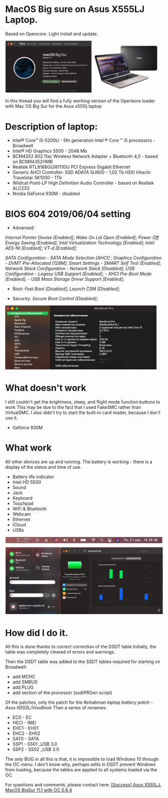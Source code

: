 # MacOS Big sure on Asus X555LJ Laptop.
Based on Opencore.
Light install and update.

![alt text](https://github.com/Vejtarn/Screenshots/blob/master/Asus%20x555lj/Снимок%20экрана%202020-12-21%20в%2017.29.38.png?raw=true)

In this thread you will find a fully working version of the Openkore loader with Mac OS Big Sur  for the Asus x555lj laptop

# Description of laptop:
- Intel® Core™ i5-5200U - 5th generation Intel ® Core ™ i5 processors - Broadwell
- Intel® HD Graphics 5500 - 2048 Mb
- BCM4352 802.11ac Wireless Network Adapter + Bluetooth 4,0 - based on BCM94352HMB
- Realtek RTL8168GU/8111GU PCI Express Gigabit Ethernet
- Generic AHCI Controller: SSD ADATA SU800 - 1,02 Tb
                           HDD Hitachi Travelstar 5K1000 - 1Tb
- Wildcat Point-LP High Definition Audio Controller - based on Realtek ALC233
- Nvidia GeForce 930M - disabled

# BIOS 604 2019/06/04 setting
- Advansed:

_Internal Pointer Devise [Enabled]_;
_Wake On Lid Open [Enabled]_;
_Power Off Energy Saving [Enabled]_;
_Intel Virtualization Technology [Enabled]_;
_Intel AES-NI [Enabled]_;
_VT-d [Enabled]_;

_SATA Configuration - SATA Mode Selection [AHCI]_ ;
_Graphics Configuration - DVMT Pre-Allocated [128M]_;
_Smart Settings - SMART Self Test [Enabled]_;
_Network Stack Configuration - Network Stack [Disabled]_; 
_USB Configuration - Legasy USB Support [Enabled];
                   - XHCI Pre-Boot Mode [Enabled];
                   - USB Mass Storage Driver Support [Enabled]_;
- Boot:
_Fast Boot [Disabled]_;
_Launch CSM [Disabled]_;

- Security:
_Secure Boot Control [Disabled]_;

![alt text](https://github.com/Vejtarn/Screenshots/blob/master/Asus%20x555lj/Снимок%20экрана%202020-12-21%20в%2017.30.13.png?raw=true)

# What doesn't work
I still couldn't get the brightness, sleep, and flight mode function buttons to work
This may be due to the fact that I used FakeSMC rather than VirtualSMC.
I also didn't try to start the built-in card reader, because I don't use it.
- Geforce 930M

# What work
All other devices are up and running. The battery is working - there is a display of the status and time of use.
- Battery life indicator
- Intel HD 5500
- Sound
- Jack
- Keyboard
- Touchpad
- WiFi & Bluetooth
- Webcam
- Ethernet
- iCloud
- USBs

![alt text](https://github.com/Vejtarn/Screenshots/blob/master/Asus%20x555lj/Снимок%20экрана%202020-12-21%20в%2017.29.54.png?raw=true)

# How did I do it.
All this is done thanks to correct correction of the DSDT table
Initially, the table was completely cleared of errors and warnings. 

Then the DSDT table was added to the SSDT tables required for starting on Broadwell:
- add MCHC
- add SMBUS
- add PLUG
- add section of the processor (ssdtPRGen script)

Of the patches, only the patch for the _Rehabman laptop battery patch - Asus N55SL/VivoBook_
Then a series of renames:
- EC0 - EC
- HECI - IMEI
- EHC1 - EH01
- EHC2 - EH02
- SAT0 - SATA
- SSP1 - SS01 _USB 3.0
- SSP2 - SS02 _USB 3.0

The only BUG in all this is that, it is impossible to load Windows 10 through the OC menu. I don't know why, perhaps edits in DSDT prevent Windows from loading, because the tables are applied to all systems loaded via the OC.

For questions and comments, please contact here:
[[Success] Asus X555LJ. MacOS BigSur 11.1 with OC 0.6.4](https://www.tonymacx86.com/threads/success-asus-x555lj-macos-bigsur-11-1-with-oc-0-6-4.308241/)
